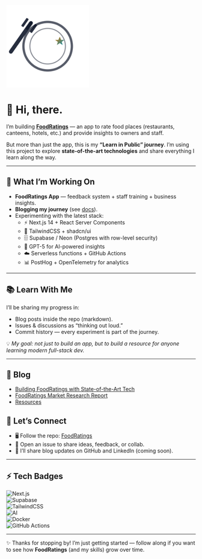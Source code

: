 <p align="left">
  <img src="assets/foodratings-logo-light.svg" alt="FoodRatings — Learn in Public" width="220" />
</p>

# 👋 Hi, there.  

I’m building **[FoodRatings](https://github.com/msjammu/FoodRating)** — an app to rate food places (restaurants, canteens, hotels, etc.) and provide insights to owners and staff.  

But more than just the app, this is my **“Learn in Public” journey**. I’m using this project to explore **state-of-the-art technologies** and share everything I learn along the way.  

---

## 🚀 What I’m Working On  
- **FoodRatings App** — feedback system + staff training + business insights.  
- **Blogging my journey** (see [docs](https://github.com/msjammu/FoodRating/tree/main/docs)).  
- Experimenting with the latest stack:  
  - ⚡ Next.js 14 + React Server Components  
  - 🎨 TailwindCSS + shadcn/ui  
  - 🗄️ Supabase / Neon (Postgres with row-level security)  
  - 🤖 GPT-5 for AI-powered insights  
  - ☁️ Serverless functions + GitHub Actions  
  - 📊 PostHog + OpenTelemetry for analytics  

---

## 📚 Learn With Me  
I’ll be sharing my progress in:  
- Blog posts inside the repo (markdown).  
- Issues & discussions as “thinking out loud.”  
- Commit history — every experiment is part of the journey.  

💡 *My goal: not just to build an app, but to build a resource for anyone learning modern full-stack dev.*  

---

## 📖 Blog
- [Building FoodRatings with State-of-the-Art Tech](docs/blog/first-post.md)
- [FoodRatings Market Research Report](docs/blog/market-research.md)
- [Resources](docs/blog/resources.md)


## 🌟 Let’s Connect  
- 🖥️ Follow the repo: [FoodRatings](https://github.com/msjammu/FoodRating)  
- 💬 Open an issue to share ideas, feedback, or collab.  
- 🔗 I’ll share blog updates on GitHub and LinkedIn (coming soon).  

---

## ⚡ Tech Badges  
![Next.js](https://img.shields.io/badge/Next.js-14-black?logo=next.js)  
![Supabase](https://img.shields.io/badge/Supabase-Postgres-green?logo=supabase)  
![TailwindCSS](https://img.shields.io/badge/TailwindCSS-blue?logo=tailwindcss)  
![AI](https://img.shields.io/badge/AI-GPT5-purple)  
![Docker](https://img.shields.io/badge/Docker-blue?logo=docker)  
![GitHub Actions](https://img.shields.io/badge/GitHub%20Actions-CI%2FCD-2088FF?logo=github-actions)  

---

✨ Thanks for stopping by! I’m just getting started — follow along if you want to see how **FoodRatings** (and my skills) grow over time.  
